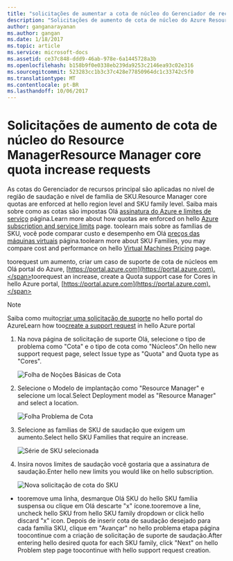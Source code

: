 ```yaml
---
title: "solicitações de aumentar a cota de núcleo do Gerenciador de recursos de aaaAzure | Microsoft Docs"
description: "Solicitações de aumento de cota de núcleo do Azure Resource Manager"
author: ganganarayanan
ms.author: gangan
ms.date: 1/18/2017
ms.topic: article
ms.service: microsoft-docs
ms.assetid: ce37c848-ddd9-46ab-978e-6a1445728a3b
ms.openlocfilehash: b158b9f0e0338eb239da9253c2146ea93c02e316
ms.sourcegitcommit: 523283cc1b3c37c428e77850964dc1c33742c5f0
ms.translationtype: MT
ms.contentlocale: pt-BR
ms.lasthandoff: 10/06/2017
---
```

# <a name="resource-manager-core-quota-increase-requests"></a><span data-ttu-id="f2a5f-103">Solicitações de aumento de cota de núcleo do Resource Manager</span><span class="sxs-lookup"><span data-stu-id="f2a5f-103">Resource Manager core quota increase requests</span></span>

<span data-ttu-id="f2a5f-104">As cotas do Gerenciador de recursos principal são aplicadas no nível de região de saudação e nível de família de SKU.</span><span class="sxs-lookup"><span data-stu-id="f2a5f-104">Resource Manager core quotas are enforced at hello region level and SKU family level.</span></span>
<span data-ttu-id="f2a5f-105">Saiba mais sobre como as cotas são impostas Olá [assinatura do Azure e limites de serviço](http://aka.ms/quotalimits) página.</span><span class="sxs-lookup"><span data-stu-id="f2a5f-105">Learn more about how quotas are enforced on hello [Azure subscription and service limits](http://aka.ms/quotalimits) page.</span></span>
<span data-ttu-id="f2a5f-106">toolearn mais sobre as famílias de SKU, você pode comparar custo e desempenho em Olá [preços das máquinas virtuais](http://aka.ms/pricingcompute) página.</span><span class="sxs-lookup"><span data-stu-id="f2a5f-106">toolearn more about SKU Families, you may compare cost and performance on hello [Virtual Machines Pricing](http://aka.ms/pricingcompute) page.</span></span>

<span data-ttu-id="f2a5f-107">toorequest um aumento, criar um caso de suporte de cota de núcleos em Olá portal do Azure, [https://portal.azure.com](https://portal.azure.com).</span><span class="sxs-lookup"><span data-stu-id="f2a5f-107">toorequest an increase, create a Quota support case for Cores in hello Azure portal, [https://portal.azure.com](https://portal.azure.com).</span></span>

> [!NOTE]
> <span data-ttu-id="f2a5f-108">Saiba como muito[criar uma solicitação de suporte](https://docs.microsoft.com/azure/azure-supportability/how-to-create-azure-support-request) no hello portal do Azure</span><span class="sxs-lookup"><span data-stu-id="f2a5f-108">Learn how too[create a support request](https://docs.microsoft.com/azure/azure-supportability/how-to-create-azure-support-request) in hello Azure portal</span></span>

1. <span data-ttu-id="f2a5f-109">Na nova página de solicitação de suporte Olá, selecione o tipo de problema como "Cota" e o tipo de cota como "Núcleos".</span><span class="sxs-lookup"><span data-stu-id="f2a5f-109">On hello new support request page, select Issue type as "Quota" and Quota type as "Cores".</span></span>

    ![Folha de Noções Básicas de Cota](./media/resource-manager-core-quotas-request/Basics-blade.png)

2. <span data-ttu-id="f2a5f-111">Selecione o Modelo de implantação como "Resource Manager" e selecione um local.</span><span class="sxs-lookup"><span data-stu-id="f2a5f-111">Select Deployment model as "Resource Manager" and select a location.</span></span>

    ![Folha Problema de Cota](./media/resource-manager-core-quotas-request/Problem-step.png)

3. <span data-ttu-id="f2a5f-113">Selecione as famílias de SKU de saudação que exigem um aumento.</span><span class="sxs-lookup"><span data-stu-id="f2a5f-113">Select hello SKU Families that require an increase.</span></span>

    ![Série de SKU selecionada](./media/resource-manager-core-quotas-request/SKU-selected.png)

4. <span data-ttu-id="f2a5f-115">Insira novos limites de saudação você gostaria que a assinatura de saudação.</span><span class="sxs-lookup"><span data-stu-id="f2a5f-115">Enter hello new limits you would like on hello subscription.</span></span>

    ![Nova solicitação de cota do SKU](./media/resource-manager-core-quotas-request/SKU-new-quota.png)

- <span data-ttu-id="f2a5f-117">tooremove uma linha, desmarque Olá SKU do hello SKU família suspensa ou clique em Olá descarte "x" ícone.</span><span class="sxs-lookup"><span data-stu-id="f2a5f-117">tooremove a line, uncheck hello SKU from hello SKU family dropdown or click hello discard "x" icon.</span></span>
<span data-ttu-id="f2a5f-118">Depois de inserir cota de saudação desejado para cada família SKU, clique em "Avançar" no hello problema etapa página toocontinue com a criação de solicitação de suporte de saudação.</span><span class="sxs-lookup"><span data-stu-id="f2a5f-118">After entering hello desired quota for each SKU family, click "Next" on hello Problem step page toocontinue with hello support request creation.</span></span>
